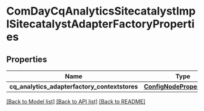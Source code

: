 # ComDayCqAnalyticsSitecatalystImplSitecatalystAdapterFactoryProperties

## Properties
Name | Type | Description | Notes
------------ | ------------- | ------------- | -------------
**cq_analytics_adapterfactory_contextstores** | [**ConfigNodePropertyArray**](ConfigNodePropertyArray.md) |  | [optional] 

[[Back to Model list]](../README.md#documentation-for-models) [[Back to API list]](../README.md#documentation-for-api-endpoints) [[Back to README]](../README.md)


